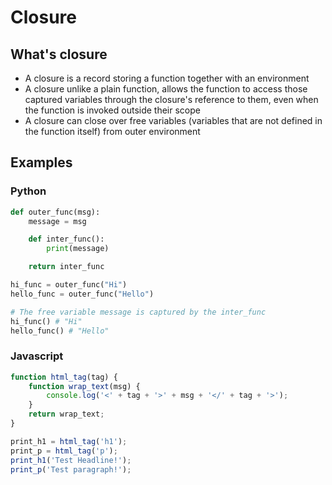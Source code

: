 # Closure

## What's closure
* A closure is a record storing a function together with an environment
* A closure unlike a plain function, allows the function to access those captured variables through
  the closure's reference to them, even when the function is invoked outside their scope
* A closure can close over free variables (variables that are not defined in the function itself) from outer environment

## Examples
### Python
```python
def outer_func(msg):
    message = msg

    def inter_func():
        print(message)

    return inter_func

hi_func = outer_func("Hi")
hello_func = outer_func("Hello")

# The free variable message is captured by the inter_func
hi_func() # "Hi"
hello_func() # "Hello"
```

### Javascript
```javascript
function html_tag(tag) {
    function wrap_text(msg) {
        console.log('<' + tag + '>' + msg + '</' + tag + '>');
    }
    return wrap_text;
}

print_h1 = html_tag('h1');
print_p = html_tag('p');
print_h1('Test Headline!');
print_p('Test paragraph!');
```
